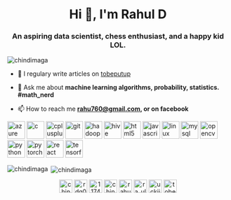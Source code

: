 <h1 align="center">Hi 👋, I'm Rahul D</h1>
<h3 align="center">An aspiring data scientist, chess enthusiast, and a happy kid LOL.</h3>

<p align="left"> <img src="https://komarev.com/ghpvc/?username=chindimaga" alt="chindimaga" /> </p>

- 📝 I regulary write articles on [tobeputup](tobeputup)

- 💬 Ask me about **machine learning algorithms, probability, statistics. #math_nerd**

- 📫 How to reach me **rahu760@gmail.com, or on facebook**
<!-- ### Blogs posts -->
<!-- BLOG-POST-LIST:START -->
<!-- BLOG-POST-LIST:END -->

<p align="left"><img src="https://www.vectorlogo.zone/logos/microsoft_azure/microsoft_azure-icon.svg" alt="azure" width="40" height="40"/> <img src="https://devicons.github.io/devicon/devicon.git/icons/c/c-original.svg" alt="c" width="40" height="40"/> <img src="https://devicons.github.io/devicon/devicon.git/icons/cplusplus/cplusplus-original.svg" alt="cplusplus" width="40" height="40"/> <img src="https://www.vectorlogo.zone/logos/git-scm/git-scm-icon.svg" alt="git" width="40" height="40"/> <img src="https://www.vectorlogo.zone/logos/apache_hadoop/apache_hadoop-icon.svg" alt="hadoop" width="40" height="40"/> <img src="https://www.vectorlogo.zone/logos/apache_hive/apache_hive-icon.svg" alt="hive" width="40" height="40"/> <img src="https://devicons.github.io/devicon/devicon.git/icons/html5/html5-original-wordmark.svg" alt="html5" width="40" height="40"/> <img src="https://devicons.github.io/devicon/devicon.git/icons/javascript/javascript-original.svg" alt="javascript" width="40" height="40"/> <img src="https://devicons.github.io/devicon/devicon.git/icons/linux/linux-original.svg" alt="linux" width="40" height="40"/> <img src="https://devicons.github.io/devicon/devicon.git/icons/mysql/mysql-original-wordmark.svg" alt="mysql" width="40" height="40"/> <img src="https://www.vectorlogo.zone/logos/opencv/opencv-icon.svg" alt="opencv" width="40" height="40"/> <img src="https://devicons.github.io/devicon/devicon.git/icons/python/python-original.svg" alt="python" width="40" height="40"/> <img src="https://www.vectorlogo.zone/logos/pytorch/pytorch-icon.svg" alt="pytorch" width="40" height="40"/> <img src="https://devicons.github.io/devicon/devicon.git/icons/react/react-original-wordmark.svg" alt="react" width="40" height="40"/> <img src="https://www.vectorlogo.zone/logos/tensorflow/tensorflow-icon.svg" alt="tensorflow" width="40" height="40"/></p>

<p><img align="left" src="https://github-readme-stats.vercel.app/api/top-langs/?username=chindimaga&layout=compact" alt="chindimaga" /></p>

<p>&nbsp;<img align="center" src="https://github-readme-stats.vercel.app/api?username=chindimaga&show_icons=true" alt="chindimaga" /></p>

<p align="center">
<a href="https://twitter.com/chindimaga" target="blank"><img align="center" src="https://cdn.jsdelivr.net/npm/simple-icons@3.0.1/icons/twitter.svg" alt="chindimaga" height="30" width="30" /></a>
<a href="https://linkedin.com/in/rdg07" target="blank"><img align="center" src="https://cdn.jsdelivr.net/npm/simple-icons@3.0.1/icons/linkedin.svg" alt="rdg07" height="30" width="30" /></a>
<a href="https://stackoverflow.com/users/11742028/rahul-d" target="blank"><img align="center" src="https://cdn.jsdelivr.net/npm/simple-icons@3.0.1/icons/stackoverflow.svg" alt="11742028" height="30" width="30" /></a>
<a href="https://kaggle.com/chindimaga" target="blank"><img align="center" src="https://cdn.jsdelivr.net/npm/simple-icons@3.0.1/icons/kaggle.svg" alt="chindimaga" height="30" width="30" /></a>
<a href="https://fb.com/rahuldg007" target="blank"><img align="center" src="https://cdn.jsdelivr.net/npm/simple-icons@3.0.1/icons/facebook.svg" alt="rahuldg007" height="30" width="30" /></a>
<a href="https://instagram.com/ra_ul_d" target="blank"><img align="center" src="https://cdn.jsdelivr.net/npm/simple-icons@3.0.1/icons/instagram.svg" alt="ra_ul_d" height="30" width="30" /></a>
<a href="https://www.youtube.com/channel/UCKIiGihu_0s4NI-nieV9wvg?view_as=subscriber" target="blank"><img align="center" src="https://cdn.jsdelivr.net/npm/simple-icons@3.0.1/icons/youtube.svg" alt="uckiigihu_0s4ni-niev9wvg" height="30" width="30" /></a>
<a href="/tobeputup" target="blank"><img align="center" src="https://cdn.jsdelivr.net/npm/simple-icons@3.0.1/icons/rss.svg" alt="tobeputup" height="30" width="30" /></a>
</p>
